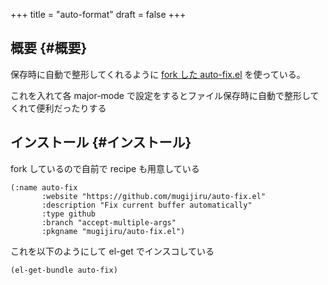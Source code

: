 +++
title = "auto-format"
draft = false
+++

## 概要 {#概要}

保存時に自動で整形してくれるように
[fork した auto-fix.el](https://github.com/mugijiru/auto-fix.el) を使っている。

これを入れて各 major-mode で設定をするとファイル保存時に自動で整形してくれて便利だったりする


## インストール {#インストール}

fork しているので自前で recipe も用意している

```emacs-lisp
(:name auto-fix
       :website "https://github.com/mugijiru/auto-fix.el"
       :description "Fix current buffer automatically"
       :type github
       :branch "accept-multiple-args"
       :pkgname "mugijiru/auto-fix.el")
```

これを以下のようにして el-get でインスコしている

```emacs-lisp
(el-get-bundle auto-fix)
```
